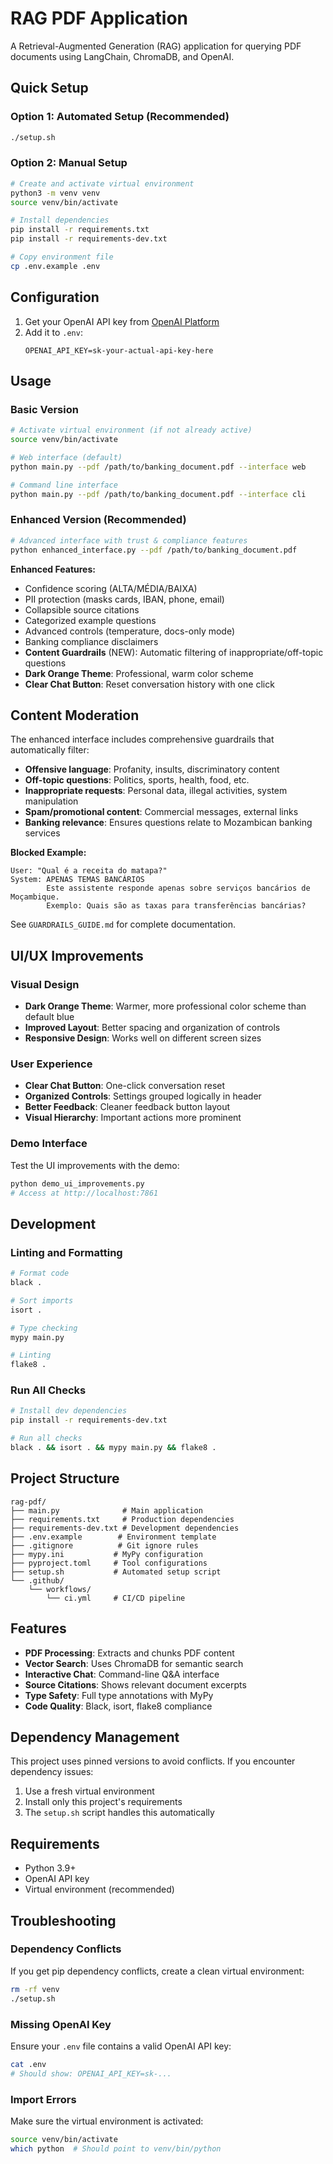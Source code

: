 # RAG PDF Application

A Retrieval-Augmented Generation (RAG) application for querying PDF documents using LangChain, ChromaDB, and OpenAI.

## Quick Setup

### Option 1: Automated Setup (Recommended)
```bash
./setup.sh
```

### Option 2: Manual Setup
```bash
# Create and activate virtual environment
python3 -m venv venv
source venv/bin/activate

# Install dependencies
pip install -r requirements.txt
pip install -r requirements-dev.txt

# Copy environment file
cp .env.example .env
```

## Configuration

1. Get your OpenAI API key from [OpenAI Platform](https://platform.openai.com/api-keys)
2. Add it to `.env`:
   ```
   OPENAI_API_KEY=sk-your-actual-api-key-here
   ```

## Usage

### Basic Version
```bash
# Activate virtual environment (if not already active)
source venv/bin/activate

# Web interface (default)
python main.py --pdf /path/to/banking_document.pdf --interface web

# Command line interface
python main.py --pdf /path/to/banking_document.pdf --interface cli
```

### Enhanced Version (Recommended)
```bash
# Advanced interface with trust & compliance features
python enhanced_interface.py --pdf /path/to/banking_document.pdf
```

**Enhanced Features:**
- Confidence scoring (ALTA/MÉDIA/BAIXA)
- PII protection (masks cards, IBAN, phone, email)
- Collapsible source citations
- Categorized example questions
- Advanced controls (temperature, docs-only mode)
- Banking compliance disclaimers
- **Content Guardrails** (NEW): Automatic filtering of inappropriate/off-topic questions
- **Dark Orange Theme**: Professional, warm color scheme
- **Clear Chat Button**: Reset conversation history with one click

## Content Moderation

The enhanced interface includes comprehensive guardrails that automatically filter:
- **Offensive language**: Profanity, insults, discriminatory content
- **Off-topic questions**: Politics, sports, health, food, etc.
- **Inappropriate requests**: Personal data, illegal activities, system manipulation
- **Spam/promotional content**: Commercial messages, external links
- **Banking relevance**: Ensures questions relate to Mozambican banking services

**Blocked Example:**
```
User: "Qual é a receita do matapa?"
System: APENAS TEMAS BANCÁRIOS
        Este assistente responde apenas sobre serviços bancários de Moçambique.
        Exemplo: Quais são as taxas para transferências bancárias?
```

See `GUARDRAILS_GUIDE.md` for complete documentation.

## UI/UX Improvements

### Visual Design
- **Dark Orange Theme**: Warmer, more professional color scheme than default blue
- **Improved Layout**: Better spacing and organization of controls
- **Responsive Design**: Works well on different screen sizes

### User Experience
- **Clear Chat Button**: One-click conversation reset
- **Organized Controls**: Settings grouped logically in header
- **Better Feedback**: Cleaner feedback button layout
- **Visual Hierarchy**: Important actions more prominent

### Demo Interface
Test the UI improvements with the demo:
```bash
python demo_ui_improvements.py
# Access at http://localhost:7861
```

## Development

### Linting and Formatting
```bash
# Format code
black .

# Sort imports
isort .

# Type checking
mypy main.py

# Linting
flake8 .
```

### Run All Checks
```bash
# Install dev dependencies
pip install -r requirements-dev.txt

# Run all checks
black . && isort . && mypy main.py && flake8 .
```

## Project Structure

```
rag-pdf/
├── main.py              # Main application
├── requirements.txt     # Production dependencies
├── requirements-dev.txt # Development dependencies
├── .env.example        # Environment template
├── .gitignore          # Git ignore rules
├── mypy.ini           # MyPy configuration
├── pyproject.toml     # Tool configurations
├── setup.sh           # Automated setup script
└── .github/
    └── workflows/
        └── ci.yml     # CI/CD pipeline
```

## Features

- **PDF Processing**: Extracts and chunks PDF content
- **Vector Search**: Uses ChromaDB for semantic search
- **Interactive Chat**: Command-line Q&A interface
- **Source Citations**: Shows relevant document excerpts
- **Type Safety**: Full type annotations with MyPy
- **Code Quality**: Black, isort, flake8 compliance

## Dependency Management

This project uses pinned versions to avoid conflicts. If you encounter dependency issues:

1. Use a fresh virtual environment
2. Install only this project's requirements
3. The `setup.sh` script handles this automatically

## Requirements

- Python 3.9+
- OpenAI API key
- Virtual environment (recommended)

## Troubleshooting

### Dependency Conflicts
If you get pip dependency conflicts, create a clean virtual environment:
```bash
rm -rf venv
./setup.sh
```

### Missing OpenAI Key
Ensure your `.env` file contains a valid OpenAI API key:
```bash
cat .env
# Should show: OPENAI_API_KEY=sk-...
```

### Import Errors
Make sure the virtual environment is activated:
```bash
source venv/bin/activate
which python  # Should point to venv/bin/python
```